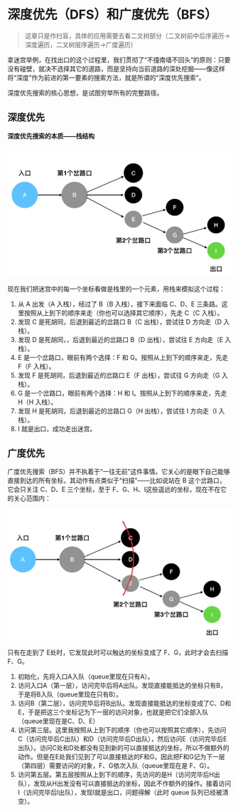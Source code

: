 # 深度优先（DFS）和广度优先（BFS）

> 这章只是作扫盲，具体的应用需要去看二叉树部分（二叉树前中后序遍历->深度遍历，二叉树层序遍历->广度遍历）

拿迷宫举例，在找出口的这个过程里，我们贯彻了“不撞南墙不回头”的原则：只要没有碰壁，就决不选择其它的道路，而是坚持向当前道路的深处挖掘——像这样将“深度”作为前进的第一要素的搜索方法，就是所谓的“深度优先搜索”。

深度优先搜索的核心思想，是试图穷举所有的完整路径。

## 深度优先

**深度优先搜索的本质——栈结构**

![](./img/深度优先.png)

现在我们把迷宫中的每一个坐标看做是栈里的一个元素，用栈来模拟这个过程：

1. 从 A 出发（A 入栈），经过了 B（B 入栈），接下来面临 C、D、E 三条路。这里按照从上到下的顺序来走（你也可以选择其它顺序），先走 C（C 入栈）。
2. 发现 C 是死胡同，后退到最近的岔路口 B（C 出栈），尝试往 D 方向走（D 入栈）。
3. 发现 D 是死胡同，，后退到最近的岔路口 B（D 出栈），尝试往 E 方向走（E 入栈）。
4. E 是一个岔路口，眼前有两个选择：F 和 G。按照从上到下的顺序来走，先走 F（F 入栈）。
5. 发现 F 是死胡同，后退到最近的岔路口 E（F 出栈），尝试往 G 方向走（G 入栈）。
6. G 是一个岔路口，眼前有两个选择：H 和 I。按照从上到下的顺序来走，先走 H（H 入栈）。
7. 发现 H 是死胡同，后退到最近的岔路口 G（H 出栈），尝试往 I 方向走（I 入栈）。
8. I 就是出口，成功走出迷宫。

## 广度优先

广度优先搜索（BFS）并不执着于“一往无前”这件事情。它关心的是眼下自己能够直接到达的所有坐标，其动作有点类似于“扫描”——比如说站在 B 这个岔路口，它会只关注 C、D、E 三个坐标，至于 F、G、H、I这些遥远的坐标，现在不在它的关心范围内：

![](./img/广度优先.png)

只有在走到了 E处时，它发现此时可以触达的坐标变成了 F、G，此时才会去扫描F、G。

1. 初始化，先将入口A入队（queue里现在只有A）。
2. 访问入口A（第一层），访问完毕后将A出队。发现直接能抵达的坐标只有B，于是将B入队（queue里现在只有B）。
3. 访问B（第二层），访问完毕后将B出队。发现直接能抵达的坐标变成了C、D和E，于是把这三个坐标记为下一层的访问对象，也就是把它们全部入队（queue里现在是C、D、E）
4. 访问第三层。这里我按照从上到下的顺序（你也可以按照其它顺序），先访问 C（访问完毕后C出队）和D（访问完毕后D出队），然后访问E（访问完毕后E出队）。访问C处和D处都没有见到新的可以直接抵达的坐标，所以不做额外的动作。但是在E处我们见到了可以直接抵达的F和G，因此把F和G记为下一层（第四层）需要访问的对象，F、G依次入队（queue里现在是 F、G）。
5. 访问第五层。第五层按照从上到下的顺序，先访问的是H（访问完毕后H出队），发现从H出发没有可以直接抵达的坐标，因此不作额外的操作。接着访问I（访问完毕后I出队），发现I就是出口，问题得解（此时 queue 队列已经被清空）。
